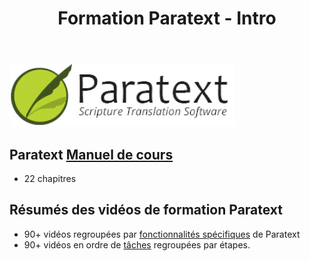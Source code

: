 ﻿---
title : Formation Paratext - Intro
slug: /
---

![](../../../../static/img/cropped-PT9-web-banner.png)  

## Paratext [**Manuel de cours**](Training-Manual/Overview) 
- 22 chapitres
   
## Résumés des vidéos de formation Paratext
 - 90+ vidéos regroupées par [fonctionnalités spécifiques](Video-summaries/00-list-of-features.md) de Paratext  
 - 90+ vidéos en ordre de [tâches](Video-summaries/00-list-of-videos.md) regroupées par étapes.
